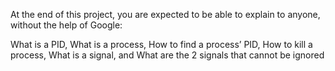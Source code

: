 At the end of this project, you are expected to be able to explain to anyone, without the help of Google:

What is a PID,
What is a process,
How to find a process’ PID,
How to kill a process,
What is a signal, and
What are the 2 signals that cannot be ignored
